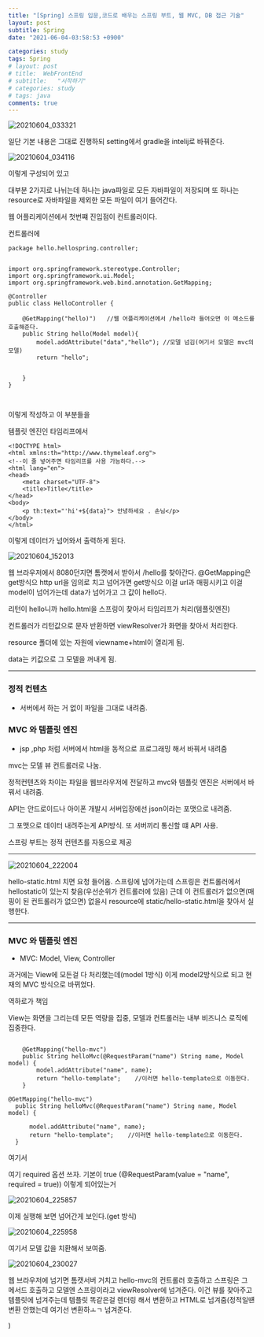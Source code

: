```yaml
---
title: "[Spring] 스프링 입문,코드로 배우는 스프링 부트, 웹 MVC, DB 접근 기술"
layout: post
subtitle: Spring
date: "2021-06-04-03:58:53 +0900"

categories: study
tags: Spring
# layout: post
# title:  WebFrontEnd
# subtitle:   "시작하기"
# categories: study
# tags: java
comments: true
---
```


![20210604_033321](/assets/20210604_033321.png)

일단 기본 내용은 그대로 진행하되 setting에서 gradle을 intelij로 바꿔준다.

![20210604_034116](/assets/20210604_034116.png)

이렇게 구성되어 있고

대부분 2가지로 나뉘는데 하나는 java파일로 모든 자바파일이 저장되며 또 하나는 resource로 자바파일을 제외한 모든 파일이 여기 들어간다.

웹 어플리케이션에서 첫번쨰 진입점이 컨트롤러이다.

컨트롤러에

```
package hello.hellospring.controller;


import org.springframework.stereotype.Controller;
import org.springframework.ui.Model;
import org.springframework.web.bind.annotation.GetMapping;

@Controller
public class HelloController {

    @GetMapping("hello)")   //웹 어플리케이션에서 /hello라 들어오면 이 메소드를 호출해준다.
    public String hello(Model model){
        model.addAttribute("data","hello"); //모델 넘김(여기서 모델은 mvc의 모델)
        return "hello";


    }
}



```

이렇게 작성하고 이 부분들을

템플릿 엔진인 타임리프에서

```
<!DOCTYPE html>
<html xmlns:th="http://www.thymeleaf.org">
<!--이 줄 넣어주면 타임리프를 사용 가능하다.-->
<html lang="en">
<head>
    <meta charset="UTF-8">
    <title>Title</title>
</head>
<body>
    <p th:text="'hi'+${data}"> 안녕하세요 . 손님</p>
</body>
</html>

```

이렇게 데이터가 넘어와서 출력하게 된다.

![20210604_152013](/assets/20210604_152013.png)

웹 브라우저에서 8080던지면 톰캣에서 받아서 /hello를 찾아간다.
@GetMapping은 get방식으 http url을 임의로 치고 넘어가면 get방식으
이걸 url과 매핑시키고 이걸 model이 넘어가는데 data가 넘어가고 그 값이 hello다.

리턴이 hello니까 hello.html을 스프링이 찾아서 타임리프가 처리(템플릿엔진)

컨트롤러가 리턴값으로 문자 반환하면 viewResolver가 화면을 찾아서 처리한다.

resource 폴더에 있는 자원에 viewname+html이 열리게 됨.

data는 키값으로 그 모델을 꺼내게 됨.

----


### 정적 컨텐츠

- 서버에서 하는 거 없이 파일을 그대로 내려줌.

### MVC 와 템플릿 엔진

- jsp ,php 처럼 서버에서 html을 동적으로 프로그래밍 해서 바꿔서 내려줌

mvc는 모델 뷰 컨트롤러로 나눔.

정적컨텐츠와 차이는 파일을 웹브라우저에 전달하고
mvc와 템플릿 엔진은 서버에서 바꿔서 내려줌.

API는 안드로이드나 아이폰 개발시 서버입장에선 json이라는 포맷으로 내려줌.

그 포맷으로 데이터 내려주는게 API방식.
또 서버끼리 통신할 떄 API 사용.



스프링 부트는 정적 컨텐츠를 자동으로 제공

------

![20210604_222004](/assets/20210604_222004.png)


hello-static.html 치면 요청 들어옴. 스프링에 넘어가는데 스프링은 컨트롤러에서 hellostatic이 있는지 찾음(우선순위가 컨트롤러에 있음) 근데 이 컨트롤러가 없으면(매핑이 된 컨트롤러가 없으면) 없을시 resource에 static/hello-static.html을 찾아서 실행한다.

-----


### MVC 와 템플릿 엔진

- MVC: Model, View, Controller

과거에는 View에 모든걸 다 처리했는데(model 1방식)
이게 model2방식으로 되고 현재의 MVC 방식으로 바뀌었다.


역하로가 책임

View는 화면을 그리는데 모든 역량을 집중,
모델과 컨트롤러는 내부 비즈니스 로직에 집중한다.


```

    @GetMapping("hello-mvc")
    public String helloMvc(@RequestParam("name") String name, Model model) {
        model.addAttribute("name", name);
        return "hello-template";    //이러면 hello-template으로 이동한다.
    }

```


```
@GetMapping("hello-mvc")
  public String helloMvc(@RequestParam("name") String name, Model model) {

      model.addAttribute("name", name);
      return "hello-template";    //이러면 hello-template으로 이동한다.
  }

```


여기서

여기 required 옵션 쓰자. 기본이 true (@RequestParam(value = "name", required = true)) 이렇게 되어있는거


![20210604_225857](/assets/20210604_225857.png)

이제 실행해 보면 넘어간게 보인다.(get 방식)

![20210604_225958](/assets/20210604_225958.png)

여기서 모델 값을 치환해서 보여줌.


![20210604_230027](/assets/20210604_230027.png)

웹 브라우저에 넘기면 톰캣서버 거치고 hello-mvc의 컨트롤러 호출하고  스프링은 그 메서드 호출하고 모델엔 스프링이라고 viewResolver에 넘겨준다. 이건 뷰를 찾아주고 템플릿에 넘겨주는데 템플릿 똑같은걸 렌더링 해서 변환하고 HTML로 넘겨줌(정적일떈 변환 안했는데 여기선 변환하ㅗㄱ 넘겨준다.

  )
